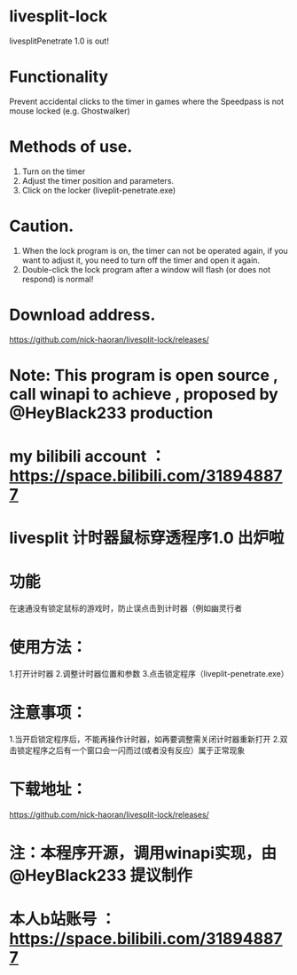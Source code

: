 # livesplit-lock
livesplitPenetrate 1.0 is out!
# Functionality
Prevent accidental clicks to the timer in games where the Speedpass is not mouse locked (e.g. Ghostwalker)
# Methods of use.
1. Turn on the timer
2. Adjust the timer position and parameters.
3. Click on the locker (liveplit-penetrate.exe)
# Caution.
1. When the lock program is on, the timer can not be operated again, if you want to adjust it, you need to turn off the timer and open it again.
2. Double-click the lock program after a window will flash (or does not respond) is normal!
# Download address.
https://github.com/nick-haoran/livesplit-lock/releases/
# Note: This program is open source , call winapi to achieve , proposed by @HeyBlack233 production
# my bilibili account ：https://space.bilibili.com/318948877





# livesplit 计时器鼠标穿透程序1.0 出炉啦
# 功能
在速通没有锁定鼠标的游戏时，防止误点击到计时器（例如幽灵行者
# 使用方法：
1.打开计时器
2.调整计时器位置和参数
3.点击锁定程序（liveplit-penetrate.exe）
# 注意事项：
1.当开启锁定程序后，不能再操作计时器，如再要调整需关闭计时器重新打开
2.双击锁定程序之后有一个窗口会一闪而过(或者没有反应）属于正常现象
# 下载地址：
https://github.com/nick-haoran/livesplit-lock/releases/
# 注：本程序开源，调用winapi实现，由@HeyBlack233 提议制作
# 本人b站账号 ：https://space.bilibili.com/318948877
